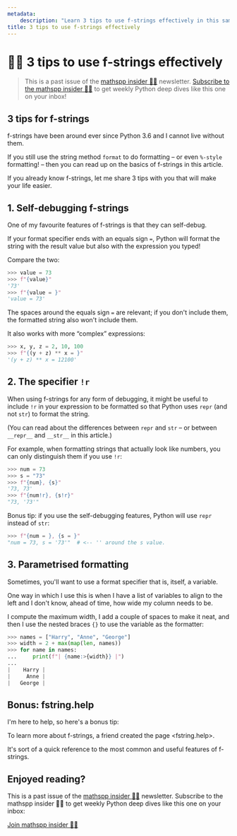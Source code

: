 ```yaml
---
metadata:
    description: "Learn 3 tips to use f-strings effectively in this sample of the mathspp insider weekly newsletter."
title: 3 tips to use f-strings effectively
---
```


# 🐍🚀 3 tips to use f-strings effectively

 > This is a past issue of the [mathspp insider 🐍🚀](/insider) newsletter. [Subscribe to the mathspp insider 🐍🚀](/insider#subscribe) to get weekly Python deep dives like this one on your inbox!

## 3 tips for f-strings

f-strings have been around ever since Python 3.6 and I cannot live without them.

If you still use the string method `format` to do formatting – or even `%-style` formatting! – then you can read up on the basics of f-strings in this article.

If you already know f-strings, let me share 3 tips with you that will make your life easier.

## 1. Self-debugging f-strings

One of my favourite features of f-strings is that they can self-debug.

If your format specifier ends with an equals sign `=`, Python will format the string with the result value but also with the expression you typed!

Compare the two:

```python
>>> value = 73
>>> f"{value}"
'73'
>>> f"{value = }"
'value = 73'
```

The spaces around the equals sign `=` are relevant; if you don't include them, the formatted string also won't include them.

It also works with more “complex” expressions:

```python
>>> x, y, z = 2, 10, 100
>>> f"{(y + z) ** x = }"
'(y + z) ** x = 12100'
```

## 2. The specifier `!r`

When using f-strings for any form of debugging, it might be useful to include `!r` in your expression to be formatted so that Python uses `repr` (and not `str`) to format the string.

(You can read about the differences between `repr` and `str` – or between `__repr__` and `__str__` in this article.)

For example, when formatting strings that actually look like numbers, you can only distinguish them if you use `!r`:

```python
>>> num = 73
>>> s = "73"
>>> f"{num}, {s}"
'73, 73'
>>> f"{num!r}, {s!r}"
"73, '73'"
```

Bonus tip: if you use the self-debugging features, Python will use `repr` instead of `str`:

```python
>>> f"{num = }, {s = }"
"num = 73, s = '73'"  # <-- '' around the s value.
```

## 3. Parametrised formatting

Sometimes, you'll want to use a format specifier that is, itself, a variable.

One way in which I use this is when I have a list of variables to align to the left and I don't know, ahead of time, how wide my column needs to be.

I compute the maximum width, I add a couple of spaces to make it neat, and then I use the nested braces `{}` to use the variable as the formatter:

```python
>>> names = ["Harry", "Anne", "George"]
>>> width = 2 + max(map(len, names))
>>> for name in names:
...     print(f"| {name:>{width}} |")
...
|    Harry |
|     Anne |
|   George |
```

## Bonus: fstring.help

I'm here to help, so here's a bonus tip:

To learn more about f-strings, a friend created the page <fstring.help>.

It's sort of a quick reference to the most common and useful features of f-strings.

## Enjoyed reading?

This is a past issue of the [mathspp insider 🐍🚀](/insider) newsletter.
Subscribe to the mathspp insider 🐍🚀 to get weekly Python deep dives like this one on your inbox:

[Join mathspp insider 🐍🚀](/insider?classes=btn,btn-lg,btn-center#subscribe)
